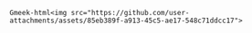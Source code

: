 `Gmeek-html<img src="https://github.com/user-attachments/assets/85eb389f-a913-45c5-ae17-548c71ddcc17">`